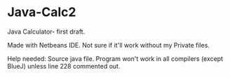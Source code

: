 # Java-Calc2

Java Calculator- first draft.

Made with Netbeans IDE. Not sure if it'll work without my Private files.

Help needed: Source java file. Program won't work in all compilers (except BlueJ) unless line 228 commented out.
